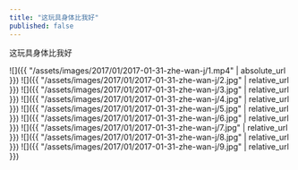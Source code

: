 ```yaml
---
title: "这玩具身体比我好"
published: false
---
```

这玩具身体比我好



![]({{ "/assets/images/2017/01/2017-01-31-zhe-wan-j/1.mp4" | absolute_url }})
![]({{ "/assets/images/2017/01/2017-01-31-zhe-wan-j/2.jpg" | relative_url }})
![]({{ "/assets/images/2017/01/2017-01-31-zhe-wan-j/3.jpg" | relative_url }})
![]({{ "/assets/images/2017/01/2017-01-31-zhe-wan-j/4.jpg" | relative_url }})
![]({{ "/assets/images/2017/01/2017-01-31-zhe-wan-j/5.jpg" | relative_url }})
![]({{ "/assets/images/2017/01/2017-01-31-zhe-wan-j/6.jpg" | relative_url }})
![]({{ "/assets/images/2017/01/2017-01-31-zhe-wan-j/7.jpg" | relative_url }})
![]({{ "/assets/images/2017/01/2017-01-31-zhe-wan-j/8.jpg" | relative_url }})
![]({{ "/assets/images/2017/01/2017-01-31-zhe-wan-j/9.jpg" | relative_url }})
